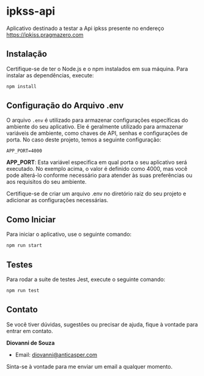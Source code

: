 # ipkss-api

Aplicativo destinado a testar a Api ipkss presente no endereço https://ipkiss.pragmazero.com

## Instalação

Certifique-se de ter o Node.js e o npm instalados em sua máquina. Para instalar as dependências, execute:

```bash
npm install
```

## Configuração do Arquivo .env

O arquivo `.env` é utilizado para armazenar configurações específicas do ambiente do seu aplicativo. Ele é geralmente utilizado para armazenar variáveis de ambiente, como chaves de API, senhas e configurações de porta. No caso deste projeto, temos a seguinte configuração:

```plaintext
APP_PORT=4000
```

**APP_PORT**: Esta variável especifica em qual porta o seu aplicativo será executado. No exemplo acima, o valor é definido como 4000, mas você pode alterá-lo conforme necessário para atender às suas preferências ou aos requisitos do seu ambiente.

Certifique-se de criar um arquivo .env no diretório raiz do seu projeto e adicionar as configurações necessárias. 

## Como Iniciar

Para iniciar o aplicativo, use o seguinte comando:

```bash
npm run start
```


## Testes

Para rodar a suite de testes Jest, execute o seguinte comando:

```bash
npm run test
```

## Contato

Se você tiver dúvidas, sugestões ou precisar de ajuda, fique à vontade para entrar em contato.

**Diovanni de Souza**
- Email: diovanni@anticasper.com

Sinta-se à vontade para me enviar um email a qualquer momento. 
